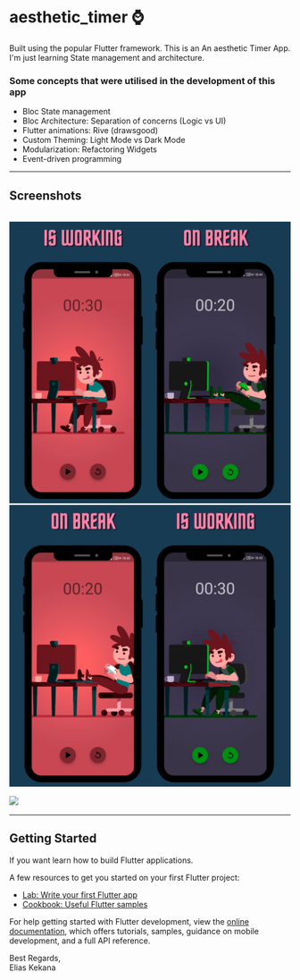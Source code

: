 # aesthetic_timer ⌚

Built using the popular Flutter framework. This is an An aesthetic Timer App. I'm just learning State management and architecture.

### Some concepts that were utilised in the development of this app
- Bloc State management
- Bloc Architecture: Separation of concerns (Logic vs UI)
- Flutter animations: Rive (drawsgood)
- Custom Theming: Light Mode vs Dark Mode
- Modularization: Refactoring Widgets
- Event-driven programming

*****
## Screenshots
\
<img src="./zreadmefiles/aesthetic_timer_app_dl.png" alt="Aesthetic Break/Work Timer App" width="650x" title="The Short and the strawberry, aesthetic Timer">
<img src="./zreadmefiles/aesthetic_timer_app_ld.png" alt="Aesthetic Break/Work Timer App" width="650x" title="The Short and the strawberry, aesthetic Timer">


<img src="./zreadmefiles/aesthetic_timer.gif" width="650px">

****
## Getting Started

If you want learn how to build Flutter applications.

A few resources to get you started on your first Flutter project:

- [Lab: Write your first Flutter app](https://docs.flutter.dev/get-started/codelab)
- [Cookbook: Useful Flutter samples](https://docs.flutter.dev/cookbook)

For help getting started with Flutter development, view the
[online documentation](https://docs.flutter.dev/), which offers tutorials,
samples, guidance on mobile development, and a full API reference.

Best Regards,\
Elias Kekana

